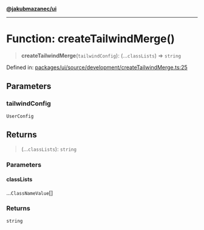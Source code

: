 [**@jakubmazanec/ui**](../README.md)

---

# Function: createTailwindMerge()

> **createTailwindMerge**(`tailwindConfig`): (...`classLists`) => `string`

Defined in:
[packages/ui/source/development/createTailwindMerge.ts:25](https://github.com/jakubmazanec/tools/blob/dccfe8e5cee218e88ff4db59e4bf460975897c58/packages/ui/source/development/createTailwindMerge.ts#L25)

## Parameters

### tailwindConfig

`UserConfig`

## Returns

> (...`classLists`): `string`

### Parameters

#### classLists

...`ClassNameValue`[]

### Returns

`string`
